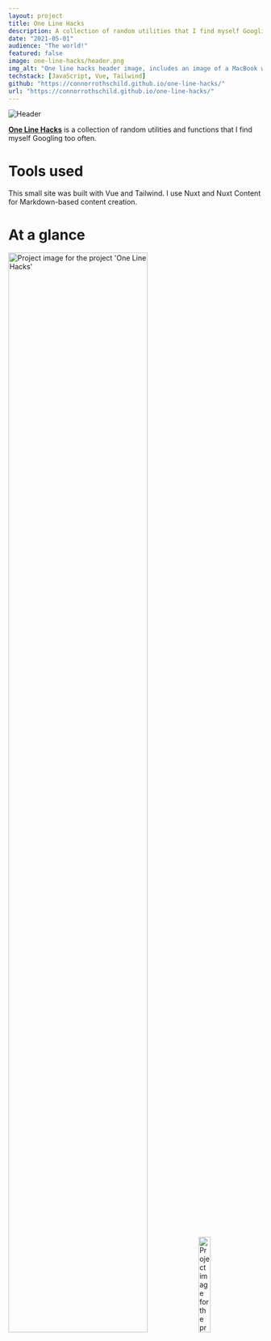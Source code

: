 ```yaml
---
layout: project
title: One Line Hacks
description: A collection of random utilities that I find myself Googling too often.
date: "2021-05-01"
audience: "The world!"
featured: false
image: one-line-hacks/header.png
img_alt: "One line hacks header image, includes an image of a MacBook with the application open."
techstack: [JavaScript, Vue, Tailwind]
github: "https://connorrothschild.github.io/one-line-hacks/"
url: "https://connorrothschild.github.io/one-line-hacks/"
---
```


<script>
  import Image from "$lib/Global/Image.svelte"
</script>

<Image href="https://connorrothschild.github.io/one-line-hacks/" src="/v4/images/project/one-line-hacks/header.png" alt="Header"></Image>



[**One Line Hacks**](https://connorrothschild.github.io/one-line-hacks/) is a collection of random utilities and functions that I find myself Googling too often.

# Tools used

This small site was built with Vue and Tailwind. I use Nuxt and Nuxt Content for Markdown-based content creation.

# At a glance

<Image style="box-shadow: none;" src="/v4/images/project/one-line-hacks/mac-1.png" alt="Project image for the project 'One Line Hacks'" width="74%"></Image>
<Image style="box-shadow: none;" src="/v4/images/project/one-line-hacks/phone-1.png" alt="Project image for the project 'One Line Hacks'" width="22%"></Image>